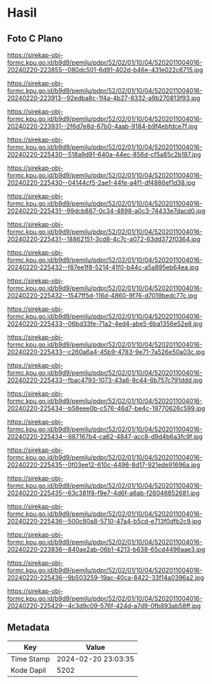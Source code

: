# Hasil

## Foto C Plano

https://sirekap-obj-formc.kpu.go.id/b9d9/pemilu/pdpr/52/02/01/10/04/5202011004016-20240220-223855--080dc501-6d91-402d-b46e-431e022c6715.jpg

https://sirekap-obj-formc.kpu.go.id/b9d9/pemilu/pdpr/52/02/01/10/04/5202011004016-20240220-223913--92edba8c-1f4a-4b27-8332-a9b270813f93.jpg

https://sirekap-obj-formc.kpu.go.id/b9d9/pemilu/pdpr/52/02/01/10/04/5202011004016-20240220-223931--2f6d7e8d-67b0-4aab-9184-b9f4ebfdce7f.jpg

https://sirekap-obj-formc.kpu.go.id/b9d9/pemilu/pdpr/52/02/01/10/04/5202011004016-20240220-225430--518a9d91-640a-44ec-856d-cf5a85c2b187.jpg

https://sirekap-obj-formc.kpu.go.id/b9d9/pemilu/pdpr/52/02/01/10/04/5202011004016-20240220-225430--04144cf5-2ae1-44fe-a4f1-df4886ef1d38.jpg

https://sirekap-obj-formc.kpu.go.id/b9d9/pemilu/pdpr/52/02/01/10/04/5202011004016-20240220-225431--99dcb887-0c34-4898-a0c3-74433e7dacd0.jpg

https://sirekap-obj-formc.kpu.go.id/b9d9/pemilu/pdpr/52/02/01/10/04/5202011004016-20240220-225431--18862151-3cd8-4c7c-a072-63dd372f0364.jpg

https://sirekap-obj-formc.kpu.go.id/b9d9/pemilu/pdpr/52/02/01/10/04/5202011004016-20240220-225432--f87ee1f8-5214-41f0-b44c-a5a895eb64ea.jpg

https://sirekap-obj-formc.kpu.go.id/b9d9/pemilu/pdpr/52/02/01/10/04/5202011004016-20240220-225432--1547ff5d-116d-4860-9f76-d7019bedc77c.jpg

https://sirekap-obj-formc.kpu.go.id/b9d9/pemilu/pdpr/52/02/01/10/04/5202011004016-20240220-225433--06bd33fe-71a2-4ed4-abe5-6ba1356e52e8.jpg

https://sirekap-obj-formc.kpu.go.id/b9d9/pemilu/pdpr/52/02/01/10/04/5202011004016-20240220-225433--c260a6a4-45b9-4783-9e71-7a526e50a03c.jpg

https://sirekap-obj-formc.kpu.go.id/b9d9/pemilu/pdpr/52/02/01/10/04/5202011004016-20240220-225433--fbac4793-1073-43a6-8c44-6b757c791ddd.jpg

https://sirekap-obj-formc.kpu.go.id/b9d9/pemilu/pdpr/52/02/01/10/04/5202011004016-20240220-225434--b58eee0b-c576-46d7-be4c-19770626c599.jpg

https://sirekap-obj-formc.kpu.go.id/b9d9/pemilu/pdpr/52/02/01/10/04/5202011004016-20240220-225434--887167b4-ca62-4847-acc8-d9d4b6a3fc9f.jpg

https://sirekap-obj-formc.kpu.go.id/b9d9/pemilu/pdpr/52/02/01/10/04/5202011004016-20240220-225435--0f03ee12-610c-4496-8d17-921ede91696a.jpg

https://sirekap-obj-formc.kpu.go.id/b9d9/pemilu/pdpr/52/02/01/10/04/5202011004016-20240220-225435--63c381f8-f9e7-4d6f-a6ab-f26046852681.jpg

https://sirekap-obj-formc.kpu.go.id/b9d9/pemilu/pdpr/52/02/01/10/04/5202011004016-20240220-225436--500c80a8-5710-47a4-b5cd-e713f0dfb2c9.jpg

https://sirekap-obj-formc.kpu.go.id/b9d9/pemilu/pdpr/52/02/01/10/04/5202011004016-20240220-223836--840ae2ab-06b1-4213-b638-65cd4496aae3.jpg

https://sirekap-obj-formc.kpu.go.id/b9d9/pemilu/pdpr/52/02/01/10/04/5202011004016-20240220-225436--9b503259-19ac-40ca-8422-33f14a0396a2.jpg

https://sirekap-obj-formc.kpu.go.id/b9d9/pemilu/pdpr/52/02/01/10/04/5202011004016-20240220-225429--4c3d9c09-576f-424d-a7d9-0fb893ab58ff.jpg


## Metadata

| Key        | Value               |
| ---------- | ------------------- |
| Time Stamp | 2024-02-20 23:03:35 |
| Kode Dapil | 5202                |



